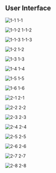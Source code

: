 ## User Interface

![1-1](https://github.com/Sahadporn/FoodNow/blob/main/UI/1-1.jpg)
1-1

![1-1-2](https://github.com/Sahadporn/FoodNow/blob/main/UI/1-1-2.jpg)
1-1-2

![1-1-3](https://github.com/Sahadporn/FoodNow/blob/main/UI/1-1-3.jpg)
1-1-3

![1-2](https://github.com/Sahadporn/FoodNow/blob/main/UI/1-2.jpg)
1-2

![1-3](https://github.com/Sahadporn/FoodNow/blob/main/UI/1-3.jpg)
1-3

![1-4](https://github.com/Sahadporn/FoodNow/blob/main/UI/1-4.jpg)
1-4

![1-5](https://github.com/Sahadporn/FoodNow/blob/main/UI/1-5.jpg)
1-5

![1-6](https://github.com/Sahadporn/FoodNow/blob/main/UI/1-6.jpg)
1-6

![2-1](https://github.com/Sahadporn/FoodNow/blob/main/UI/2-1.jpg)
2-1

![2-2](https://github.com/Sahadporn/FoodNow/blob/main/UI/2-2.jpg)
2-2

![2-3](https://github.com/Sahadporn/FoodNow/blob/main/UI/2-3.jpg)
2-3

![2-4](https://github.com/Sahadporn/FoodNow/blob/main/UI/2-4.jpg)
2-4

![2-5](https://github.com/Sahadporn/FoodNow/blob/main/UI/2-5.jpg)
2-5

![2-6](https://github.com/Sahadporn/FoodNow/blob/main/UI/2-6.jpg)
2-6

![2-7](https://github.com/Sahadporn/FoodNow/blob/main/UI/2-7.jpg)
2-7

![2-8](https://github.com/Sahadporn/FoodNow/blob/main/UI/2-8.jpg)
2-8
